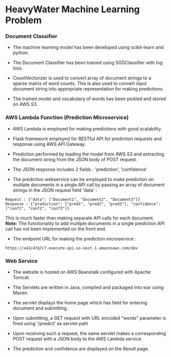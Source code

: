 # HeavyWater Machine Learning Problem

### Document Classifier

- The machine learning model has been developed using scikit-learn and python.
- The Document Classifier has been trained using SGDClassifier with log loss.
- CountVectorizer is used to convert array of document strings to a sparse matrix of word counts. This is also used to convert input document string into appropriate representation for making predictions.

- The trained model and vocabulary of words has been pickled and stored on AWS S3.


### AWS Lambda Function (Prediction Microservice)

- AWS Lambda is employed for making predictions with good scalability.
- Flask framework employed for RESTful API for prediction requests and response using AWS API Gateway.
- Prediction performed by loading the model from AWS S3 and extracting the document string from the JSON body of POST request.
- The JSON response includes 2 fields : 'prediction', 'confidence'

- The prediction webservice can be employed to make prediction on multiple documents in a single API call by passing an array of document strings in the JSON request field 'data' : 
```
Request : {"data": ["Document1", "Document2", "Document3"]}
Response : {"prediction": ["pred1", "pred2", "pred3"], "confidence": ["conf1", "conf2", "conf3"]}
```
This is much faster than making separate API calls for each document.
**Note:** The functionality to add multiple documents in a single prediction API call has not been implemented on the front end.

- The endpoint URL for making the prediction microservice : 
```
https://x41c47q7c7.execute-api.us-east-1.amazonaws.com/dev
```

### Web Service

- The website is hosted on AWS Beanstalk configured with Apache Tomcat.
- The Servlets are written in Java, compiled and packaged into war using Maven.

- The servlet displays the home page which has field for entering document and submitting.
- Upon submitting, a GET request with URL encoded "words" parameter is fired using '/predict' as servlet path
- Upon receiving such a request, the same servlet makes a corresponding POST request with a JSON body to the AWS Lambda service.
- The prediction and confidence are displayed on the Result page. 

